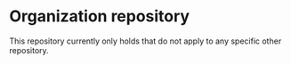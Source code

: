 # Organization repository

This repository currently only holds that do not apply to any specific other repository. 
